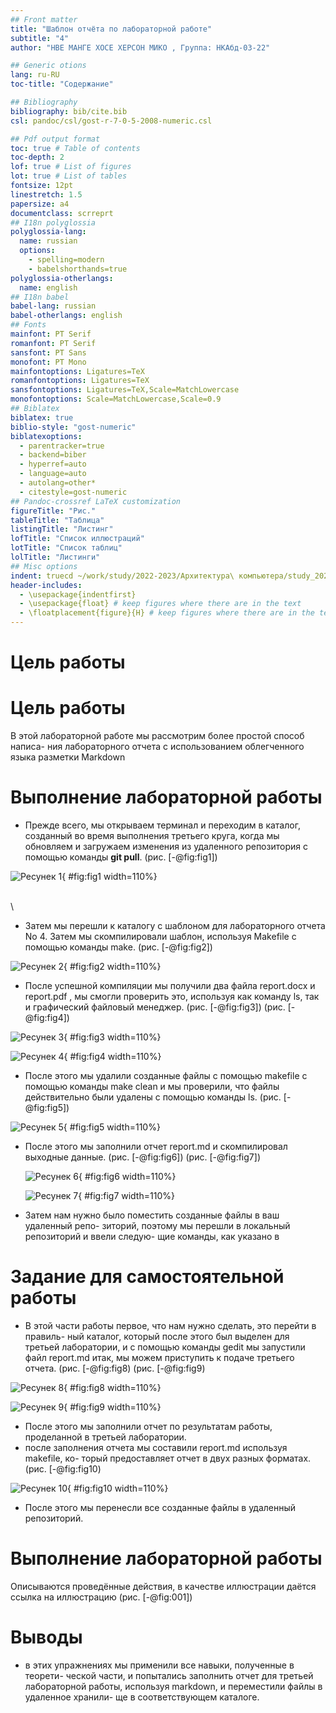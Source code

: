 ```yaml
---
## Front matter
title: "Шаблон отчёта по лабораторной работе"
subtitle: "4"
author: "НВЕ МАНГЕ ХОСЕ ХЕРСОН МИКО , Группа: НКАбд-03-22" 

## Generic otions
lang: ru-RU
toc-title: "Содержание"

## Bibliography
bibliography: bib/cite.bib
csl: pandoc/csl/gost-r-7-0-5-2008-numeric.csl

## Pdf output format
toc: true # Table of contents
toc-depth: 2
lof: true # List of figures
lot: true # List of tables
fontsize: 12pt
linestretch: 1.5
papersize: a4
documentclass: scrreprt
## I18n polyglossia
polyglossia-lang:
  name: russian
  options:
	- spelling=modern
	- babelshorthands=true
polyglossia-otherlangs:
  name: english
## I18n babel
babel-lang: russian
babel-otherlangs: english
## Fonts
mainfont: PT Serif
romanfont: PT Serif
sansfont: PT Sans
monofont: PT Mono
mainfontoptions: Ligatures=TeX
romanfontoptions: Ligatures=TeX
sansfontoptions: Ligatures=TeX,Scale=MatchLowercase
monofontoptions: Scale=MatchLowercase,Scale=0.9
## Biblatex
biblatex: true
biblio-style: "gost-numeric"
biblatexoptions:
  - parentracker=true
  - backend=biber
  - hyperref=auto
  - language=auto
  - autolang=other*
  - citestyle=gost-numeric
## Pandoc-crossref LaTeX customization
figureTitle: "Рис."
tableTitle: "Таблица"
listingTitle: "Листинг"
lofTitle: "Список иллюстраций"
lotTitle: "Список таблиц"
lolTitle: "Листинги"
## Misc options
indent: truecd ~/work/study/2022-2023/Архитектура\ компьютера/study_2022-2023_arh-pc/lab03/report/
header-includes:
  - \usepackage{indentfirst}
  - \usepackage{float} # keep figures where there are in the text
  - \floatplacement{figure}{H} # keep figures where there are in the text
---
```


# Цель работы

 # Цель работы
В этой лабораторной работе мы рассмотрим более простой способ написа-
ния лабораторного отчета с использованием облегченного языка разметки
Markdown

# Выполнение лабораторной работы

- Прежде всего, мы открываем терминал и переходим в каталог, созданный
во время выполнения третьего круга, когда мы обновляем и загружаем
изменения из удаленного репозитория с помощью команды **git pull**. (рис. [-@fig:fig1])

 ![Ресунек 1](image/1.1.png){ #fig:fig1 width=110%}
 
 \
 \
 
 - Затем мы перешли к каталогу с шаблоном для лабораторного отчета No 4. Затем мы скомпилировали шаблон, используя Makefile с помощью команды make. (рис. [-@fig:fig2])
 
 ![Ресунек 2](image/1.2.png){ #fig:fig2 width=110%}
 
 - После успешной компиляции мы получили два файла report.docx и report.pdf , мы смогли проверить это, используя как команду ls, так и графический файловый менеджер. (рис. [-@fig:fig3]) 
 (рис. [-@fig:fig4])
 
  ![Ресунек 3](image/1.3.png){ #fig:fig3 width=110%}
  
  
  ![Ресунек 4](image/1.4.png){ #fig:fig4 width=110%}
 
  
  
  
- После этого мы удалили созданные файлы с помощью makefile с помощью команды make clean и мы проверили, что файлы действительно были удалены с помощью команды ls. (рис. [-@fig:fig5])

 ![Ресунек 5](image/1.5.png){ #fig:fig5 width=110%}

- После этого мы заполнили отчет report.md и скомпилировал выходные данные. (рис. [-@fig:fig6]) 
 (рис. [-@fig:fig7])
 
  ![Ресунек 6](image/1.6.png){ #fig:fig6 width=110%}
  
  
  ![Ресунек 7](image/1.7.png){ #fig:fig7 width=110%}
  
- Затем нам нужно было поместить созданные файлы в ваш удаленный репо-
зиторий, поэтому мы перешли в локальный репозиторий и ввели следую-
щие команды, как указано в 
  


# Задание для самостоятельной работы

- В этой части работы первое, что нам нужно сделать, это перейти в правиль-
ный каталог, который после этого был выделен для третьей лаборатории, и
с помощью команды gedit мы запустили файл report.md итак, мы можем
приступить к подаче третьего отчета.  (рис. [-@fig:fig8)  (рис. [-@fig:fig9)
 
 
 ![Ресунек 8](image/1.8.png){ #fig:fig8 width=110%}
 
 
 ![Ресунек 9](image/1.9.png){ #fig:fig9 width=110%}

- После этого мы заполнили отчет по результатам работы, проделанной в
третьей лаборатории.
- после заполнения отчета мы составили report.md используя makefile, ко-
торый предоставляет отчет в двух разных форматах.(рис. [-@fig:fig10)

![Ресунек 10](image/1.10.png){ #fig:fig10 width=110%}


- После этого мы перенесли все созданные файлы в удаленный репозиторий. 
 




# Выполнение лабораторной работы

Описываются проведённые действия, в качестве иллюстрации даётся ссылка на иллюстрацию (рис. [-@fig:001])




# Выводы

- в этих упражнениях мы применили все навыки, полученные в теорети-
ческой части, и попытались заполнить отчет для третьей лабораторной
работы, используя markdown, и переместили файлы в удаленное хранили-
ще в соответствующем каталоге.




